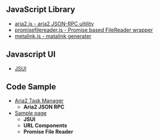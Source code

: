 ## JavaScript Library
- [aria2.js - aria2 JSON-RPC ultility](https://github.com/jc3213/aria2.js)
- [promisefilereader.js - Promise based FileReader wrapper](https://github.com/jc3213/promisefilereader.js)
- [metalink.js - matalink generater](https://github.com/jc3213/metalink.js)

## Javascript UI
- [JSUI](ui/)

## Code Sample
- [Aria2 Task Manager](https://jc3213.github.io/aria2.app/)
    - **Aria2 JSON RPC**
- [Sample page](//jc3213.github.io/jslib/sample/sample.html)
    - **JSUI**
    - **URL Components**
    - **Promise File Reader**
